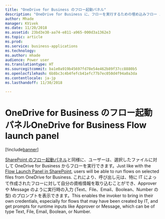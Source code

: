 ```yaml
---
title: "OneDrive for Business のフロー起動パネル"
description: "OneDrive for Business に、フローを実行するための埋め込みフロー エクスペリエンスが備わります"
author: Mhade
manager: KVivek
ms.date: 11/20/2018
ms.assetid: 23bd3e38-aa74-e811-a965-000d3a1362e3
ms.topic: article
ms.prod: 
ms.service: business-applications
ms.technology: 
ms.author: mhade
audience: Power user
ms.translationtype: HT
ms.sourcegitcommit: ba1e0a919b45697fd78e54e462b89f37cc8880b5
ms.openlocfilehash: 6b8bc3c4b4fefcb41efc77b7ec050d4f94a0a3da
ms.contentlocale: ja-jp
ms.lasthandoff: 11/30/2018

---
```

# <a name="onedrive-for-business-flow-launch-panel"></a><span data-ttu-id="21f0f-103">OneDrive for Business のフロー起動パネル</span><span class="sxs-lookup"><span data-stu-id="21f0f-103">OneDrive for Business Flow launch panel</span></span>


[!include[banner](../../includes/banner.md)]

<span data-ttu-id="21f0f-104">[SharePoint のフロー起動パネル](https://flow.microsoft.com/en-us/blog/introducing-flow-launch-panel-in-sharepoint-lists-and-libraries/)と同様に、ユーザーは、選択したファイルに対して OneDrive for Business からフローを実行できます。</span><span class="sxs-lookup"><span data-stu-id="21f0f-104">Just like with the [Flow Launch Panel in SharePoint](https://flow.microsoft.com/en-us/blog/introducing-flow-launch-panel-in-sharepoint-lists-and-libraries/), users will be able to run flows on selected files from OneDrive for Business.</span></span> <span data-ttu-id="21f0f-105">これにより、呼び出し元は、特に IT によって作成されたフローに対して自分の資格情報を取り込むことができ、Approver や Message のように実行時の入力 (Text、File、Email、Boolean、Number の型) のプロンプトを表示できます。</span><span class="sxs-lookup"><span data-stu-id="21f0f-105">This enables the invoker to bring in their own credentials, especially for flows that may have been created by IT, and get prompts for runtime inputs like Approver or Message, which can be of type Text, File, Email, Boolean, or Number.</span></span> 

